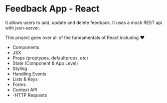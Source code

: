 # Feedback App - React

It allows users to add, update and delete feedback. It uses a mock REST api with json-server.

This project goes over all of the fundamentals of React including ❤️

- Components
- JSX
- Props (proptypes, defaultprops, etc)
- State (Component & App Level)
- Styling
- Handling Events
- Lists & Keys
- Forms
- Context API
- -HTTP Requests
